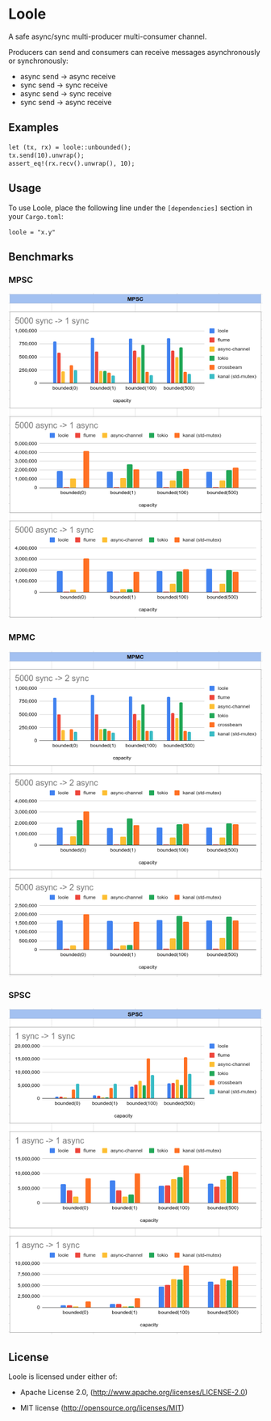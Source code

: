 # Loole

A safe async/sync multi-producer multi-consumer channel.

Producers can send and consumers can receive messages asynchronously or synchronously:

- async send -> async receive
- sync send -> sync receive
- async send -> sync receive
- sync send -> async receive

## Examples
```
let (tx, rx) = loole::unbounded();
tx.send(10).unwrap();
assert_eq!(rx.recv().unwrap(), 10);
```

## Usage

To use Loole, place the following line under the `[dependencies]` section in your `Cargo.toml`:

```
loole = "x.y"
```

## Benchmarks

### MPSC
![MPSC](misc/loole-mpsc.png)

### MPMC
![MPMC](misc/loole-mpmc.png)

### SPSC
![SPSC](misc/loole-spsc.png)

## License

Loole is licensed under either of:

- Apache License 2.0, (http://www.apache.org/licenses/LICENSE-2.0)

- MIT license (http://opensource.org/licenses/MIT)
